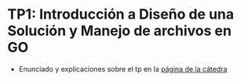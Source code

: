 # TP1: Introducción a Diseño de una Solución y Manejo de archivos en GO
- Enunciado y explicaciones sobre el tp en la [página de la cátedra](https://algoritmos-rw.github.io/algo2/tps/2022_2/tp1/)
